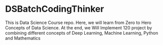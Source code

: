 # DSBatchCodingThinker
This is Data Science Course repo. Here,  we will learn from Zero to Hero Concepts of Data Science. At the end, we Will Implement 120 project by combining different concepts of Deep Learning, Machine Learning, Python and Mathematics
